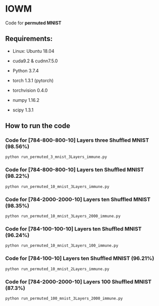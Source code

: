 # IOWM
Code for **permuted MNIST**

## Requirements:

- Linux: Ubuntu 18.04

- cuda9.2 & cudnn7.5.0

- Python 3.7.4

- torch 1.3.1 (pytorch)

- torchvision 0.4.0

- numpy 1.16.2

- scipy 1.3.1

## How to run the code

### Code for [784-800-800-10] Layers three Shuffled MNIST (98.56%)

```
python run_permuted_3_mnist_3Layers_immune.py
```

### Code for [784-800-800-10] Layers ten Shuffled MNIST (98.22%)

```
python run_permuted_10_mnist_3Layers_immune.py
```

### Code for [784-2000-2000-10] Layers ten Shuffled MNIST (98.35%)

```
python run_permuted_10_mnist_3Layers_2000_immune.py
```

### Code for [784-100-100-10] Layers ten Shuffled MNIST (96.24%)

```
python run_permuted_10_mnist_3Layers_100_immune.py
```


### Code for [784-100-10] Layers ten Shuffled MNIST (96.21%)

```
python run_permuted_10_mnist_2Layers_immune.py
```

### Code for [784-2000-2000-10] Layers 100 Shuffled MNIST (87.3%)

```
python run_permuted_100_mnist_3Layers_2000_immune.py
```

